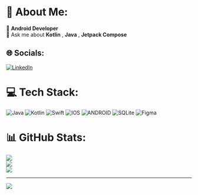 # 💫 About Me:
🔭 **Android Developer**<br>💬 Ask me about **Kotlin** , **Java** , **Jetpack Compose**<br>


## 🌐 Socials:
[![LinkedIn](https://img.shields.io/badge/LinkedIn-%230077B5.svg?logo=linkedin&logoColor=white)](https://www.linkedin.com/in/cagridoseyen/) 

# 💻 Tech Stack:
![Java](https://img.shields.io/badge/java-%23ED8B00.svg?style=flat&logo=java&logoColor=white) ![Kotlin](https://img.shields.io/badge/kotlin-%230095D5.svg?style=flat&logo=kotlin&logoColor=white) ![Swift](https://img.shields.io/badge/swift-F54A2A?style=flat&logo=swift&logoColor=white) ![IOS](https://img.shields.io/badge/IOS-%2320232a.svg?style=flat&logo=apple&logoColor=white) ![ANDROID](https://img.shields.io/badge/android-%2320232a.svg?style=flat&logo=android&logoColor=%a4c639) ![SQLite](https://img.shields.io/badge/sqlite-%2307405e.svg?style=flat&logo=sqlite&logoColor=white) 	![Figma](https://img.shields.io/badge/figma-%23F24E1E.svg?style=flat&logo=figma&logoColor=white)
# 📊 GitHub Stats:
![](https://github-readme-stats.vercel.app/api?username=doseyenc&theme=dark&hide_border=true&include_all_commits=false&count_private=false)<br/>
![](https://github-readme-streak-stats.herokuapp.com/?user=doseyenc&theme=dark&hide_border=true)<br/>
![](https://github-readme-stats.vercel.app/api/top-langs/?username=doseyenc&theme=dark&hide_border=true&include_all_commits=false&count_private=false&layout=compact)

---
[![](https://visitcount.itsvg.in/api?id=doseyenc&icon=0&color=0)](https://visitcount.itsvg.in)

<!-- Proudly created with GPRM ( https://gprm.itsvg.in ) -->

